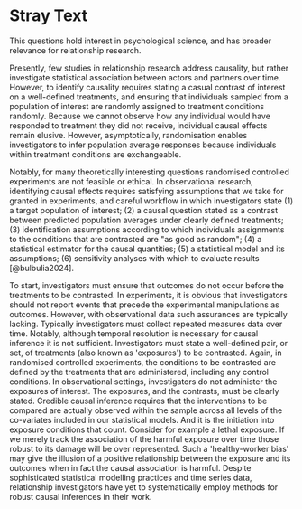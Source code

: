 # Stray Text

This questions hold interest in psychological science, and has broader relevance for relationship research.

Presently, few studies in relationship research address causality, but rather investigate statistical association between actors and partners over time.  However, to identify causality requires stating a casual contrast of interest on a well-defined treatments, and ensuring that individuals sampled from a population of interest are randomly assigned to treatment conditions randomly. Because we cannot observe how any individual would have responded to treatment they did not receive, individual causal effects remain elusive. However, asymptotically, randomisation enables investigators to infer population average responses because individuals within treatment conditions are exchangeable. 

Notably, for many theoretically interesting questions randomised controlled experiments are not feasible or ethical. In observational research, identifying causal effects requires satisfying assumptions that we take for granted in experiments, and careful workflow in which investigators state (1) a target population of interest; (2) a causal question stated as a contrast between predicted population averages under clearly defined treatments; (3) identification assumptions according to which individuals assignments to the conditions that are contrasted are "as good as random"; (4) a statistical estimator for the causal quantities; (5) a statistical model and its assumptions; (6) sensitivity analyses with which to evaluate results [@bulbulia2024].  

To start, investigators must ensure that outcomes do not occur before the treatments to be contrasted. In experiments, it is obvious that investigators should not report events that precede the experimental manipulations as outcomes. However, with observational data such assurances are typically lacking. Typically investigators must collect repeated measures data over time. Notably, although temporal resolution is necessary for causal inference it is not sufficient.  Investigators must state a well-defined pair, or set, of treatments (also known as 'exposures') to be contrasted. Again, in randomised controlled experiments, the conditions to be contrasted are defined by the treatments that are administered, including any control conditions. In observational settings, investigators do not administer the exposures of interest. The exposures, and the contrasts, must be clearly stated. Credible causal inference requires that the interventions to be compared are actually observed within the sample across all levels of the co-variates included in our statistical models. And it is the initiation into exposure conditions that count. Consider for example a lethal exposure. If we merely track the association of the harmful exposure over time those robust to its damage will be over represented. Such a 'healthy-worker bias' may give the illusion of a positive relationship between the exposure and its outcomes when in fact the causal association is harmful.  Despite sophisticated statistical modelling practices and time series data, relationship investigators have yet to systematically employ methods for robust causal inferences in their work. 

